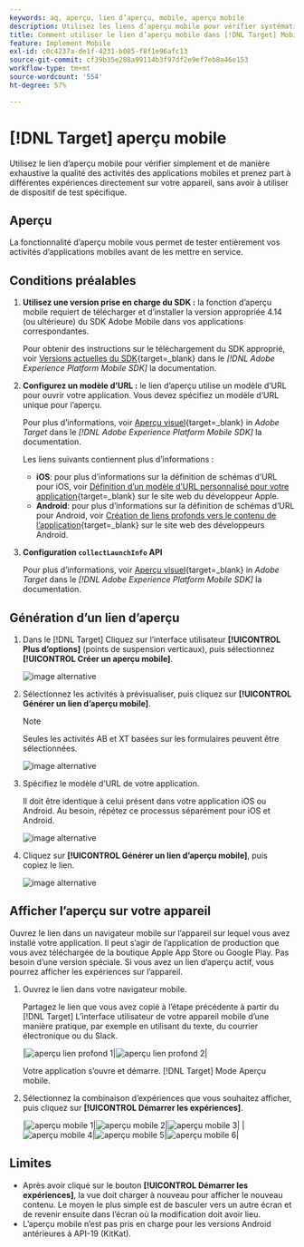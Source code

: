 ```yaml
---
keywords: aq, aperçu, lien d’aperçu, mobile, aperçu mobile
description: Utilisez les liens d’aperçu mobile pour vérifier systématiquement la qualité des activités des applications mobiles. Vous pouvez vous inscrire à différentes expériences sans appareils de test spéciaux.
title: Comment utiliser le lien d’aperçu mobile dans [!DNL Target] Mobile ?
feature: Implement Mobile
exl-id: c0c4237a-de1f-4231-b085-f8f1e96afc13
source-git-commit: cf39b35e208a99114b3f97df2e9ef7eb8a46e153
workflow-type: tm+mt
source-wordcount: '554'
ht-degree: 57%

---
```


# [!DNL Target] aperçu mobile

Utilisez le lien d’aperçu mobile pour vérifier simplement et de manière exhaustive la qualité des activités des applications mobiles et prenez part à différentes expériences directement sur votre appareil, sans avoir à utiliser de dispositif de test spécifique.

## Aperçu

La fonctionnalité d’aperçu mobile vous permet de tester entièrement vos activités d’applications mobiles avant de les mettre en service.

## Conditions préalables

1. **Utilisez une version prise en charge du SDK :** la fonction d’aperçu mobile requiert de télécharger et d’installer la version appropriée 4.14 (ou ultérieure) du SDK Adobe Mobile dans vos applications correspondantes.

   Pour obtenir des instructions sur le téléchargement du SDK approprié, voir [Versions actuelles du SDK](https://developer.adobe.com/client-sdks/documentation/current-sdk-versions/){target=_blank} dans le *[!DNL Adobe Experience Platform Mobile SDK]* la documentation.

1. **Configurez un modèle d’URL :** le lien d’aperçu utilise un modèle d’URL pour ouvrir votre application. Vous devez spécifiez un modèle d’URL unique pour l’aperçu.

   Pour plus d’informations, voir [Aperçu visuel](https://developer.adobe.com/client-sdks/documentation/adobe-target/#visual-preview){target=_blank} in *Adobe Target* dans le *[!DNL Adobe Experience Platform Mobile SDK]* la documentation.

   Les liens suivants contiennent plus d’informations :

   * **iOS**: pour plus d’informations sur la définition de schémas d’URL pour iOS, voir [Définition d’un modèle d’URL personnalisé pour votre application](https://developer.apple.com/documentation/xcode/defining-a-custom-url-scheme-for-your-app){target=_blank} sur le site web du développeur Apple.
   * **Android**: pour plus d’informations sur la définition de schémas d’URL pour Android, voir [Création de liens profonds vers le contenu de l’application](https://developer.android.com/training/app-links/deep-linking){target=_blank} sur le site web des développeurs Android.

1. **Configuration `collectLaunchInfo` API**

   Pour plus d’informations, voir [Aperçu visuel](https://developer.adobe.com/client-sdks/documentation/adobe-target/#visual-preview){target=_blank} in *Adobe Target* dans le *[!DNL Adobe Experience Platform Mobile SDK]* la documentation.

## Génération d’un lien d’aperçu

1. Dans le [!DNL Target] Cliquez sur l’interface utilisateur **[!UICONTROL Plus d’options]** (points de suspension verticaux), puis sélectionnez **[!UICONTROL Créer un aperçu mobile]**.

   ![image alternative](assets/mobile-preview-create.png)

1. Sélectionnez les activités à prévisualiser, puis cliquez sur **[!UICONTROL Générer un lien d’aperçu mobile]**.

   >[!NOTE]
   >
   >Seules les activités AB et XT basées sur les formulaires peuvent être sélectionnées.

   ![image alternative](assets/mobile-preview-select-activities.png)

1. Spécifiez le modèle d’URL de votre application.

   Il doit être identique à celui présent dans votre application iOS ou Android. Au besoin, répétez ce processus séparément pour iOS et Android.

   ![image alternative](assets/mobile-preview-enter-url-scheme.png)

1. Cliquez sur **[!UICONTROL Générer un lien d’aperçu mobile]**, puis copiez le lien.

   ![image alternative](assets/mobile-preview-generate-and-copy.png)

## Afficher l’aperçu sur votre appareil

Ouvrez le lien dans un navigateur mobile sur l’appareil sur lequel vous avez installé votre application. Il peut s’agir de l’application de production que vous avez téléchargée de la boutique Apple App Store ou Google Play. Pas besoin d’une version spéciale. Si vous avez un lien d’aperçu actif, vous pourrez afficher les expériences sur l’appareil.

1. Ouvrez le lien dans votre navigateur mobile.

   Partagez le lien que vous avez copié à l’étape précédente à partir du [!DNL Target] L’interface utilisateur de votre appareil mobile d’une manière pratique, par exemple en utilisant du texte, du courrier électronique ou du Slack.

   |![aperçu lien profond 1](assets/mobile-preview-open-deeplink.png)|![aperçu lien profond 2](assets/mobile-preview-open-app.png)|

   Votre application s’ouvre et démarre. [!DNL Target] Mode Aperçu mobile.

1. Sélectionnez la combinaison d’expériences que vous souhaitez afficher, puis cliquez sur **[!UICONTROL Démarrer les expériences]**.

   |![aperçu mobile 1](assets/mobile-preview-experience-selection-1.png)|![aperçu mobile 2](assets/mobile-preview-experience-result-1-france.png)|![aperçu mobile 3](assets/mobile-preview-experience-result-1-shipfree.png)|
|![aperçu mobile 4](assets/mobile-preview-experience-selection-2.png)|![aperçu mobile 5](assets/mobile-preview-experience-result-2-aus.png)|![aperçu mobile 6](assets/mobile-preview-experience-result-2-10off.png)|

## Limites 

* Après avoir cliqué sur le bouton **[!UICONTROL Démarrer les expériences]**, la vue doit charger à nouveau pour afficher le nouveau contenu. Le moyen le plus simple est de basculer vers un autre écran et de revenir ensuite dans l’écran où la modification doit avoir lieu.
* L’aperçu mobile n’est pas pris en charge pour les versions Android antérieures à API-19 (KitKat).
